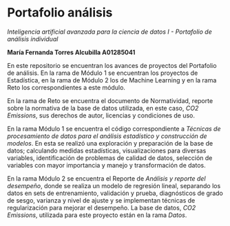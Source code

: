 # Portafolio análisis
*Inteligencia artificial avanzada para la ciencia de datos I - Portafolio de análisis individual*

**María Fernanda Torres Alcubilla A01285041**

En este repositorio se encuentran los avances de proyectos del Portafolio de análisis. En la rama de Módulo 1 se encuentran los proyectos de Estadística, en la rama de Módulo 2 los de Machine Learning y en la rama Reto los correspondientes a este módulo.

En la rama de Reto se encuentra el documento de Normatividad, reporte sobre la normativa de la base de datos utilizada, en este caso, *CO2 Emissions*, sus derechos de autor, licencias y condiciones de uso. 

En la rama Módulo 1 se encuentra el código correspondiente a *Técnicas de procesamiento de datos para el análisis estadístico y construcción de modelos*. En esta se realizó una exploración y preparación de la base de datos; calculando medidas estadísticas, visualizaciones para diversas variables, identificación de problemas de calidad de datos, selección de variables con mayor importancia y manejo y transformación de datos.

En la rama Módulo 2 se encuentra el Reporte de *Análisis y reporte del desempeño*, donde se realiza un modelo de regresión lineal, separando los datos en sets de entrenamiento, validación y prueba, diagnósticos de grado de sesgo, varianza y nivel de ajuste y se implementan técnicas de regularización para mejorar el desempeño. La base de datos, *CO2 Emissions*, utilizada para este proyecto están en la rama *Datos*. 
